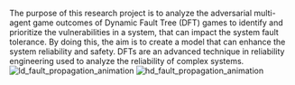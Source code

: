 The purpose of this research project is to analyze the adversarial multi-agent game outcomes of Dynamic Fault Tree (DFT) games to identify and prioritize the vulnerabilities in a system, that can impact the system fault tolerance. By doing this, the aim is to create a model that can enhance the system reliability and safety. DFTs are an advanced technique in reliability engineering used to analyze the reliability of complex systems.
![ld_fault_propagation_animation](https://github.com/user-attachments/assets/e9621695-e441-47c5-8334-77bb45439849)
![hd_fault_propagation_animation](https://github.com/user-attachments/assets/cec4dbb5-ceea-4394-af62-a7c31229d7a5)
